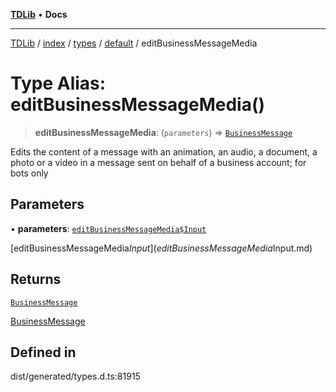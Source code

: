 [**TDLib**](../../../../../../README.md) • **Docs**

***

[TDLib](../../../../../../modules.md) / [index](../../../../../README.md) / [types](../../../README.md) / [default](../README.md) / editBusinessMessageMedia

# Type Alias: editBusinessMessageMedia()

> **editBusinessMessageMedia**: (`parameters`) => [`BusinessMessage`](BusinessMessage-1.md)

Edits the content of a message with an animation, an audio, a document, a photo or a video in a message sent on behalf of a business account; for bots only

## Parameters

• **parameters**: [`editBusinessMessageMedia$Input`](editBusinessMessageMedia$Input.md)

[editBusinessMessageMedia$Input](editBusinessMessageMedia$Input.md)

## Returns

[`BusinessMessage`](BusinessMessage-1.md)

[BusinessMessage](BusinessMessage-1.md)

## Defined in

dist/generated/types.d.ts:81915
